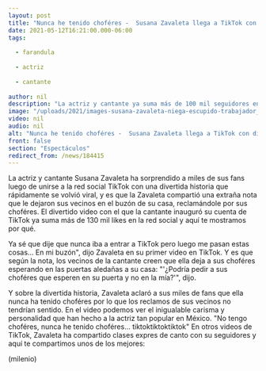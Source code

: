 ```yaml
---
layout: post
title: "Nunca he tenido choféres -  Susana Zavaleta llega a TikTok con divertida historia y se hace viral"
date: 2021-05-12T16:21:00.000-06:00
tags:
  
  - farandula
  
  - actriz
  
  - cantante
  
author: nil
description: "La actriz y cantante ya suma más de 100 mil seguidores en la red social en tan solo unos días. "
image: "/uploads/2021/images-susana-zavaleta-niega-escupido-trabajador_0_1_958_596.jpg"
video: nil
audio: nil
alt: "Nunca he tenido choféres -  Susana Zavaleta llega a TikTok con divertida historia y se hace viral"
front: false
section: "Espectáculos"
redirect_from: /news/184415
---
```


La actriz y cantante Susana Zavaleta ha sorprendido a miles de sus fans luego de unirse a la red social TikTok con una divertida historia que rápidamente se volvió viral, y es que la Zavaleta compartió una extraña nota que le dejaron sus vecinos en el buzón de su casa, reclamándole por sus choféres. El divertido video con el que la cantante inauguró su cuenta de TikTok ya suma más de 130 mil likes en la red social y aquí te mostramos por qué. 

Ya sé que dije que nunca iba a entrar a TikTok pero luego me pasan estas cosas... En mi buzón", dijo Zavaleta en su primer video en TikTok. Y es que según la nota, los vecinos de la cantante creen que ella deja a sus choféres esperando en las puertas aledañas a su casa: "'¿Podría pedir a sus choféres que esperen en su puerta y no en la mía?'", dijo. 

Y sobre la divertida historia, Zavaleta aclaró a sus miles de fans que ella nunca ha tenido choféres por lo que los reclamos de sus vecinos no tendrían sentido. En el video podemos ver el inigualable carisma y personalidad que han hecho a la actriz tan popular en México. "No tengo choféres, nunca he tenido choféres... tiktoktiktoktiktok" En otros videos de TikTok, Zavaleta ha compartido clases expres de canto con su seguidores y aquí te compartimos unos de los mejores: 

(milenio)